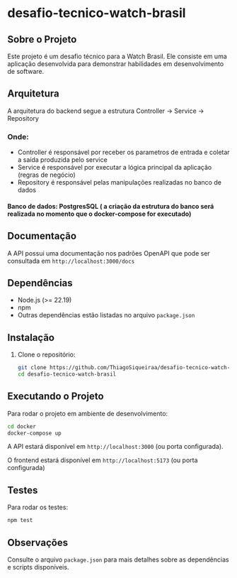 # desafio-tecnico-watch-brasil

## Sobre o Projeto

Este projeto é um desafio técnico para a Watch Brasil. Ele consiste em uma aplicação desenvolvida para demonstrar habilidades em desenvolvimento de software.

## Arquitetura

A arquitetura do backend segue a estrutura Controller -> Service -> Repository

### Onde: 
- Controller é responsável por receber os parametros de entrada e coletar a saída produzida pelo service
- Service é responsável por executar a lógica principal da aplicação (regras de negócio)
- Repository é responsável pelas manipulações realizadas no banco de dados

#### Banco de dados: PostgresSQL ( a criação da estrutura do banco será realizada no momento que o docker-compose for executado)

## Documentação
A API possui uma documentação nos padrões OpenAPI que pode ser consultada em `http://localhost:3000/docs`

## Dependências

- Node.js (>= 22.19)
- npm
- Outras dependências estão listadas no arquivo `package.json`

## Instalação

1. Clone o repositório:
    ```bash
    git clone https://github.com/ThiagoSiqueiraa/desafio-tecnico-watch-brasil.git
    cd desafio-tecnico-watch-brasil
    ```


## Executando o Projeto

Para rodar o projeto em ambiente de desenvolvimento:

```bash
cd docker
docker-compose up
```

A API estará disponível em `http://localhost:3000` (ou porta configurada).

O frontend estará disponível em `http://localhost:5173` (ou porta configurada)

## Testes

Para rodar os testes:

```bash
npm test
```

## Observações

Consulte o arquivo `package.json` para mais detalhes sobre as dependências e scripts disponíveis.
